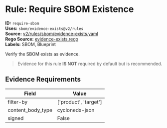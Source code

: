 # Rule: Require SBOM Existence  
**ID:** `require-sbom`  
**Uses:** `sbom/evidence-exists@v2/rules`  
**Source:** [v2/rules/sbom/evidence-exists.yaml](https://github.com/scribe-public/sample-policies/v2/rules/sbom/evidence-exists.yaml)  
**Rego Source:** [evidence-exists.rego](https://github.com/scribe-public/sample-policies/v2/rules/sbom/evidence-exists.rego)  
**Labels:** SBOM, Blueprint  

Verify the SBOM exists as evidence.

> Evidence for this rule **IS NOT** required by default but is recommended.


## Evidence Requirements  
| Field | Value |
|-------|-------|
| filter-by | ['product', 'target'] |
| content_body_type | cyclonedx-json |
| signed | False |

